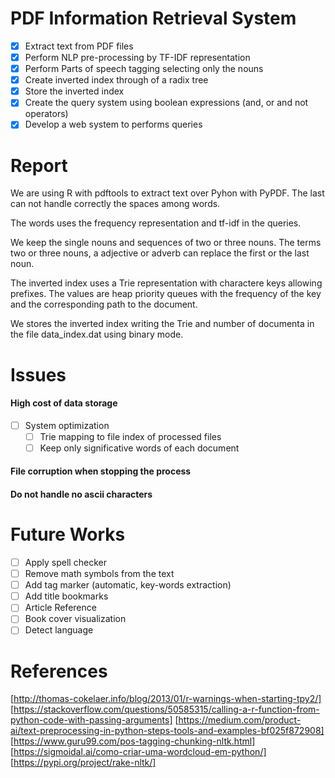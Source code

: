 
# PDF Information Retrieval System

- [x] Extract text from PDF files
- [x] Perform NLP pre-processing by TF-IDF representation
- [x] Perform Parts of speech tagging selecting only the nouns
- [x] Create inverted index through of a radix tree
- [x] Store the inverted index
- [x] Create the query system using boolean expressions (and, or and not operators)
- [x] Develop a web system to performs queries

# Report

We are using R with pdftools to extract text over Pyhon with PyPDF. The last can not handle correctly the spaces among words.

The words uses the frequency representation and tf-idf in the queries.

We keep the single nouns and sequences of two or three nouns. The terms two or three nouns, a adjective or adverb can replace the first or the last noun.

The inverted index uses a Trie representation with charactere keys allowing prefixes. The values are heap priority queues with the frequency of the key and the corresponding path to the document.

We stores the inverted index writing the Trie and number of documenta in the file data_index.dat using binary mode.

# Issues

#### High cost of data storage
- [ ] System optimization
  - [ ] Trie mapping to file index of processed files
  - [ ] Keep only significative words of each document

#### File corruption when stopping the process

#### Do not handle no ascii characters

# Future Works

- [ ] Apply spell checker
- [ ] Remove math symbols from the text
- [ ] Add tag marker (automatic, key-words extraction)
- [ ] Add title bookmarks
- [ ] Article Reference
- [ ] Book cover visualization
- [ ] Detect language

# References

[http://thomas-cokelaer.info/blog/2013/01/r-warnings-when-starting-tpy2/]
[https://stackoverflow.com/questions/50585315/calling-a-r-function-from-python-code-with-passing-arguments]
[https://medium.com/product-ai/text-preprocessing-in-python-steps-tools-and-examples-bf025f872908]
[https://www.guru99.com/pos-tagging-chunking-nltk.html]
[https://sigmoidal.ai/como-criar-uma-wordcloud-em-python/]
[https://pypi.org/project/rake-nltk/]